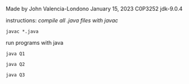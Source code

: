 Made by John Valencia-Londono
January 15, 2023
C0P3252
jdk-9.0.4

instructions:
*compile all .java files with javac*

```javac *.java```

run programs with java

``java Q1``

``java Q2`` 

``java Q3`` 
